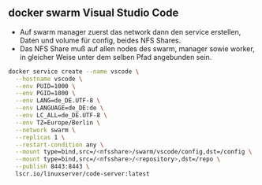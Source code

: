 ## docker swarm Visual Studio Code

- Auf swarm manager zuerst das network dann den service erstellen, Daten und volume für config, beides NFS Shares.
- Das NFS Share muß auf allen nodes des swarm, manager sowie worker, in gleicher Weise unter dem selben Pfad angebunden sein. 
```bash
docker service create --name vscode \
  --hostname vscode \
  --env PUID=1000 \
  --env PGID=1000 \
  --env LANG=de_DE.UTF-8 \
  --env LANGUAGE=de_DE:de \
  --env LC_ALL=de_DE.UTF-8 \
  --env TZ=Europe/Berlin \
  --network swarm \
  --replicas 1 \
  --restart-condition any \
  --mount type=bind,src=/<nfsshare>/swarm/vscode/config,dst=/config \
  --mount type=bind,src=/<nfsshare>/<repository>,dst=/repo \
  --publish 8443:8443 \
  lscr.io/linuxserver/code-server:latest
```